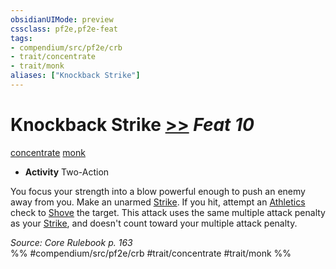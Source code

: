 ```yaml
---
obsidianUIMode: preview
cssclass: pf2e,pf2e-feat
tags:
- compendium/src/pf2e/crb
- trait/concentrate
- trait/monk
aliases: ["Knockback Strike"]
---
```

# Knockback Strike  [>>](chapter-9-playing-the-game.md#Actions "Two-Action") *Feat 10*  
[concentrate](concentrate.md "Concentrate Action & Ability Trait")  [monk](Reference/Rules/Traits/monk.md "Monk Class Trait")  

- **Activity** Two-Action

You focus your strength into a blow powerful enough to push an enemy away from you. Make an unarmed [Strike](strike.md). If you hit, attempt an [Athletics](skills.md#Athletics) check to [Shove](Reference/Rules/Actions/shove.md) the target. This attack uses the same multiple attack penalty as your [Strike](strike.md), and doesn't count toward your multiple attack penalty.

*Source: Core Rulebook p. 163*  
%% #compendium/src/pf2e/crb #trait/concentrate #trait/monk %%